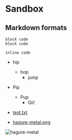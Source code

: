 Sandbox
=======


## Markdown formats
```
block code
block code
```

`inline code`

- hip
  - hop
    - jump
- Pip
  - Pup
    - Gii!

- [test.txt](test.txt)
- [hagure-metal.png](http://kjirou.net/hagure-metal.png)

![hagure-metal](http://kjirou.net/hagure-metal.png)

